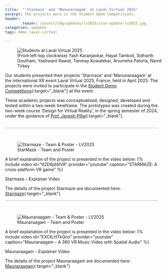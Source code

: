 ```yaml
---
title:  "'Starmaze' and 'Manunaraagam' at Laval Virtual 2025"
excerpt: The projects were in the Student Demo Competitions.
header:
        teaser: /assets/img/updates/lv2025/icon-update-lv2025.jpg
categories: updates
tags: demo laval-virtual

---
```


<figure class="align-center" style="width:100%;">
  <img src="{{ site.url }}{{ site.baseurl }}/assets/img/updates/lv2025/fusion-lv2025-banner.jpg" alt="Students at Laval Virtual 2025">
  <figcaption>(From left-top clockwise) Yash Karanjavkar, Hayat Tamboli, Sidharth Goutham, Yashwant Rawat, Tanmay Kuwalekar, Anumeha Patoria, Namit Tirkey</figcaption>
</figure>

Our students presented their projects 'Starmaze' and 'Manunaraagam' at the international XR event Laval Virtual 2025, France, held in April 2025. The projects were invited to participate in the [Student Demo Competitions](https://laval-virtual.com/en/students-demo-2/){:target="_blank"} at the event.

These academic projects was conceptualised, designed, developed and tested within a two-week timeframe. The prototypes was created during the two-week course ‘Design for Virtual Reality’, in the spring semester of 2024, under the guidance of [Prof. Jayesh PIllai](http://www.idc.iitb.ac.in/people/faculty/pillai-jayesh){:target="_blank"}.
<br><br>

<hr style="height:1px;border-width:0;background-color:#aaaaaa">
<br>

<figure class="align-center" style="width:100%;">
  <img src="{{ site.url }}{{ site.baseurl }}/assets/img/updates/lv2025/starmaze-poster.jpg" alt="Starmaze - Team & Poster - LV2025">
  <figcaption>StarMaze - Team and Poster</figcaption>
</figure>

A brief explanation of the project is presented in the video below:
{% include video id="tt2D6jd4IVA" provider="youtube" caption="STARMAZE: A cross-platform VR game" %}
<figcaption>Starmaze – Explainer Video</figcaption>

The details of the project Starmaze are documented here: [Starmaze](https://anumehapatoria.com/starmaze){:target="_blank"}

<hr style="height:1px;border-width:0;background-color:#aaaaaa">
<br>

<figure class="align-center" style="width:100%;">
  <img src="{{ site.url }}{{ site.baseurl }}/assets/img/updates/lv2025/maunaraagam-poster.jpg" alt="Maunaraagam - Team & Poster - LV2025">
  <figcaption>Maunaraagam - Team and Poster</figcaption>
</figure>

A brief explanation of the project is presented in the video below:
{% include video id="EXCtLHTkQno" provider="youtube" caption="Maunaraagam - A 360 VR Music Video with Spatial Audio" %}
<figcaption>Maunaraagam – Explainer Video</figcaption>

The details of the project Maunaraagam are documented here: [Maunaraagam](https://www.behance.net/gallery/213749239/Maunaraagam-a-360-VR-music-video){:target="_blank"}

<br>


